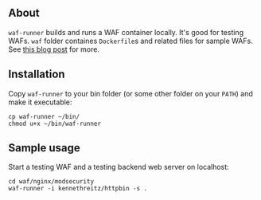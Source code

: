 ## About

`waf-runner` builds and runs a WAF container locally. It's good for testing WAFs. `waf` folder containes `Dockerfile`s and related files for sample WAFs. See [this blog post](https://jreisinger.github.io/blog2/posts/working-with-waf-containers/) for more.

## Installation

Copy `waf-runner` to your bin folder (or some other folder on your `PATH`) and make it executable:

```
cp waf-runner ~/bin/
chmod u+x ~/bin/waf-runner
```

## Sample usage

Start a testing WAF and a testing backend web server on localhost:

```
cd waf/nginx/modsecurity
waf-runner -i kennethreitz/httpbin -s .
```
